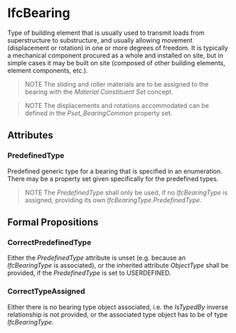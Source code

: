 # IfcBearing

Type of building element that is usually used to transmit loads from superstructure to substructure, and usually allowing movement (displacement or rotation) in one or more degrees of freedom. It is typically a mechanical component procured as a whole and installed on site, but in simple cases it may be built on site (composed of other building elements, element components, etc.).

> NOTE  The sliding and roller materials are to be assigned to the bearing with the _Material Constituent Set_ concept.

> NOTE  The displacements and rotations accommodated can be defined in the _Pset_BearingCommon_ property set.

## Attributes

### PredefinedType
Predefined generic type for a bearing that is specified in an enumeration. There may be a property set given specifically for the predefined types.
> NOTE  The _PredefinedType_ shall only be used, if no _IfcBearingType_ is assigned, providing its own _IfcBearingType.PredefinedType_.

## Formal Propositions

### CorrectPredefinedType
Either the _PredefinedType_ attribute is unset (e.g. because an _IfcBearingType_ is associated), or the inherited attribute _ObjectType_ shall be provided, if the _PredefinedType_ is set to USERDEFINED.

### CorrectTypeAssigned
Either there is no bearing type object associated, i.e. the _IsTypedBy_ inverse relationship is not provided, or the associated type object has to be of type _IfcBearingType_.
